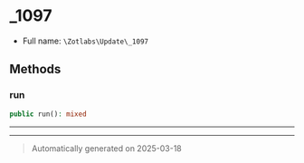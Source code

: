 
# _1097





* Full name: `\Zotlabs\Update\_1097`




## Methods


### run



```php
public run(): mixed
```












***


***
> Automatically generated on 2025-03-18
